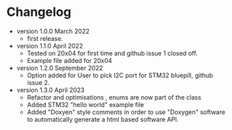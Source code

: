 # Changelog

* version 1.0.0 March 2022
	* first release.
* version 1.1.0 April 2022
	* Tested on 20x04 for first time and github issue 1 closed off.
	* Example file added for 20x04 
* version 1.2.0 September 2022
	* Option added for User to pick I2C port for STM32 bluepill, github issue 2.
* version  1.3.0 April 2023
	* Refactor and optimisations , enums are now part of the class
	* Added STM32 "hello world" example file
	* Added "Doxyen" style comments in order to use "Doxygen" software to automatically 
		generate a html based software API. 



